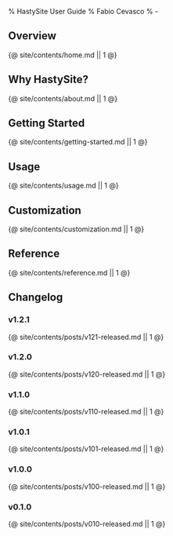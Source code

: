 % HastySite User Guide
% Fabio Cevasco
% -

## Overview

{@ site/contents/home.md || 1 @}

## Why HastySite?

{@ site/contents/about.md || 1 @}

## Getting Started

{@ site/contents/getting-started.md || 1 @}

## Usage

{@ site/contents/usage.md || 1 @}

## Customization

{@ site/contents/customization.md || 1 @}

## Reference

{@ site/contents/reference.md || 1 @}

## Changelog

### v1.2.1

{@ site/contents/posts/v121-released.md || 1 @}

### v1.2.0

{@ site/contents/posts/v120-released.md || 1 @}

### v1.1.0

{@ site/contents/posts/v110-released.md || 1 @}

### v1.0.1

{@ site/contents/posts/v101-released.md || 1 @}

### v1.0.0

{@ site/contents/posts/v100-released.md || 1 @}

### v0.1.0

{@ site/contents/posts/v010-released.md || 1 @}
